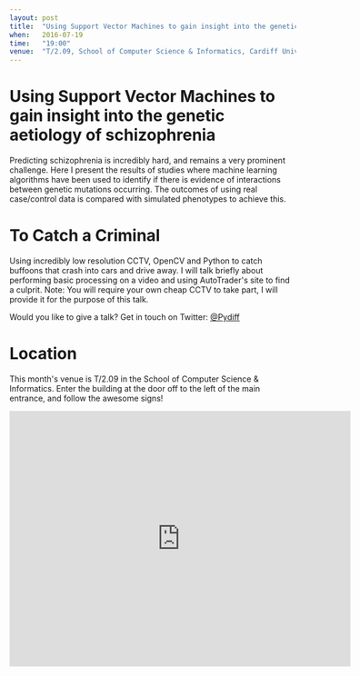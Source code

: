 ```yaml
---
layout: post
title:  "Using Support Vector Machines to gain insight into the genetic aetiology of schizophrenia"
when:   2016-07-19
time:   "19:00"
venue:  "T/2.09, School of Computer Science & Informatics, Cardiff University"
---
```


# Using Support Vector Machines to gain insight into the genetic aetiology of schizophrenia

Predicting schizophrenia is incredibly hard, and remains a very prominent
challenge. Here I present the results of studies where machine learning
algorithms have been used to identify if there is evidence of interactions
between genetic mutations occurring. The outcomes of using real case/control
data is compared with simulated phenotypes to achieve this.

# To Catch a Criminal

Using incredibly low resolution CCTV, OpenCV and Python to catch buffoons that crash 
into cars and drive away. I will talk briefly about performing basic processing
on a video and using AutoTrader's site to find a culprit.
Note: You will require your own cheap CCTV to take part, I will provide it
for the purpose of this talk.

Would you like to give a talk? Get in touch on Twitter: [@Pydiff](https://twitter.com/PyDiff)

# Location

This month's venue is T/2.09 in the School of Computer Science & Informatics. Enter the building at the door off to the left of the main entrance, and follow the awesome signs!

<iframe src="https://www.google.com/maps/embed?pb=!1m18!1m12!1m3!1d2484.5563658121855!2d-3.1726044842308547!3d51.4846569796314!2m3!1f0!2f0!3f0!3m2!1i1024!2i768!4f13.1!3m3!1m2!1s0x486e1cb8742c46f5%3A0xc620b871e5d19cac!2sTrevithick+Bldg%2C+Cardiff+CF24!5e0!3m2!1sen!2suk!4v1456917752266" width="600" height="450" frameborder="0" style="border:0" allowfullscreen>&nbsp;</iframe>
